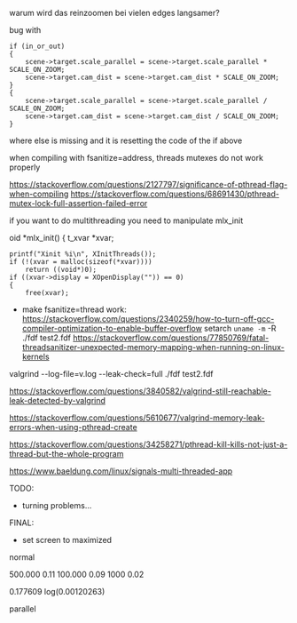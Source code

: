warum wird das reinzoomen bei vielen edges langsamer?


bug with 

	if (in_or_out)
	{
		scene->target.scale_parallel = scene->target.scale_parallel * SCALE_ON_ZOOM;
		scene->target.cam_dist = scene->target.cam_dist * SCALE_ON_ZOOM;
	}
	{
		scene->target.scale_parallel = scene->target.scale_parallel / SCALE_ON_ZOOM;
		scene->target.cam_dist = scene->target.cam_dist / SCALE_ON_ZOOM;
	}


where else is missing and it is resetting the code of the if above



when compiling with fsanitize=address, threads mutexes do not work properly

https://stackoverflow.com/questions/2127797/significance-of-pthread-flag-when-compiling
https://stackoverflow.com/questions/68691430/pthread-mutex-lock-full-assertion-failed-error

if you want to do multithreading you need to manipulate mlx_init

oid	*mlx_init()
{
	t_xvar	*xvar;

	printf("Xinit %i\n", XInitThreads());
	if (!(xvar = malloc(sizeof(*xvar))))
		return ((void*)0);
	if ((xvar->display = XOpenDisplay("")) == 0)
	{
		free(xvar);



- make fsanitize=thread work:
https://stackoverflow.com/questions/2340259/how-to-turn-off-gcc-compiler-optimization-to-enable-buffer-overflow
setarch `uname -m` -R ./fdf test2.fdf
https://stackoverflow.com/questions/77850769/fatal-threadsanitizer-unexpected-memory-mapping-when-running-on-linux-kernels


valgrind --log-file=v.log --leak-check=full ./fdf test2.fdf

https://stackoverflow.com/questions/3840582/valgrind-still-reachable-leak-detected-by-valgrind


https://stackoverflow.com/questions/5610677/valgrind-memory-leak-errors-when-using-pthread-create

https://stackoverflow.com/questions/34258271/pthread-kill-kills-not-just-a-thread-but-the-whole-program

https://www.baeldung.com/linux/signals-multi-threaded-app





TODO:


- turning problems...
  

FINAL:

- set screen to maximized

normal


500.000 	0.11
100.000		0.09
1000		0.02

0.177609 log(0.00120263)


parallel